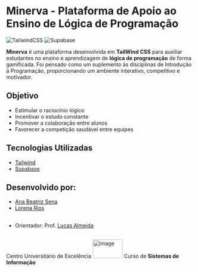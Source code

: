 # Minerva - Plataforma de Apoio ao Ensino de Lógica de Programação
 ![TailwindCSS](https://img.shields.io/badge/tailwindcss-%2338B2AC.svg?style=for-the-badge&logo=tailwind-css&logoColor=white) ![Supabase](https://img.shields.io/badge/Supabase-3ECF8E?style=for-the-badge&logo=supabase&logoColor=white)

**Minerva** é uma plataforma desenvolvida em **TailWind CSS** para auxiliar estudantes no ensino e aprendizagem de **lógica de programação** de forma gamificada.
Foi pensado como um suplemento às disciplinas de Introdução à Programação, proporcionando um ambiente interativo, competitivo e motivador.

## Objetivo
- Estimular o raciocínio lógico
- Incentivar o estudo constante
- Promover a colaboração entre alunos
- Favorecer a competição saudável entre equipes

## Tecnologias Utilizadas
- [Tailwind](https://reactnative.dev/)
- [Supabase](https://supabase.com/)

## Desenvolvido por:
- [Ana Beatriz Sena](https://github.com/anabeazs)
- [Lorena Rios](https://github.com/Lorena-Rios)
  
##
- Orientador: Prof. [Lucas Almeida](https://github.com/lasilva)
##
Centro Universitário de Excelência <img width="80" height="50" alt="image" src="https://cadastro.unex.edu.br/img/logo.png"/>
Curso de **Sistemas de Informação**